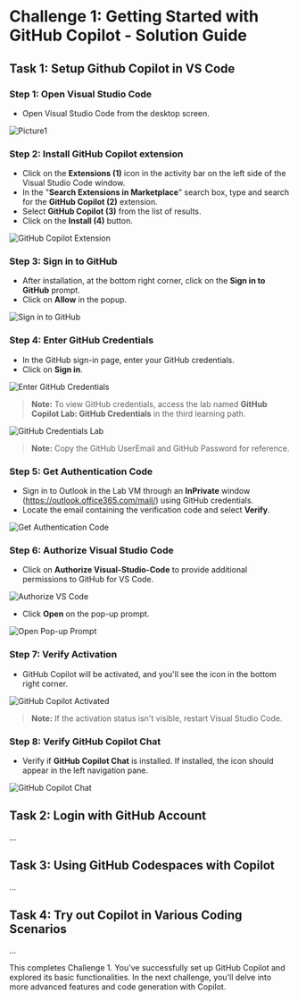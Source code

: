 # Challenge 1: Getting Started with GitHub Copilot - Solution Guide

## Task 1: Setup Github Copilot in VS Code

### Step 1: Open Visual Studio Code
   - Open Visual Studio Code from the desktop screen.
   
   ![Picture1](../media/task1.1.png)

### Step 2: Install GitHub Copilot extension
   - Click on the **Extensions (1)** icon in the activity bar on the left side of the Visual Studio Code window.
   - In the "**Search Extensions in Marketplace**" search box, type and search for the **GitHub Copilot (2)** extension.
   - Select **GitHub Copilot (3)** from the list of results.
   - Click on the **Install (4)** button.

   ![GitHub Copilot Extension](../media/task1.1.png)

### Step 3: Sign in to GitHub
   - After installation, at the bottom right corner, click on the **Sign in to GitHub** prompt.
   - Click on **Allow** in the popup.

   ![Sign in to GitHub](../media/signingin.png)

### Step 4: Enter GitHub Credentials
   - In the GitHub sign-in page, enter your GitHub credentials.
   - Click on **Sign in**.

   ![Enter GitHub Credentials](../media/gisignin.png)

   > **Note:** To view GitHub credentials, access the lab named **GitHub Copilot Lab: GitHub Credentials** in the third learning path.

   ![GitHub Credentials Lab](../media/git-odl-cred-1.png)

   > **Note:** Copy the GitHub UserEmail and GitHub Password for reference.

### Step 5: Get Authentication Code
   - Sign in to Outlook in the Lab VM through an **InPrivate** window (https://outlook.office365.com/mail/) using GitHub credentials.
   - Locate the email containing the verification code and select **Verify**.

   ![Get Authentication Code](../media/verify1.png)

### Step 6: Authorize Visual Studio Code
   - Click on **Authorize Visual-Studio-Code** to provide additional permissions to GitHub for VS Code.

   ![Authorize VS Code](../media/1-2.png)

   - Click **Open** on the pop-up prompt.

   ![Open Pop-up Prompt](../media/1-10.png)

### Step 7: Verify Activation
   - GitHub Copilot will be activated, and you'll see the icon in the bottom right corner.

   ![GitHub Copilot Activated](../media/icon.png)

   > **Note:** If the activation status isn't visible, restart Visual Studio Code.

### Step 8: Verify GitHub Copilot Chat
   - Verify if **GitHub Copilot Chat** is installed. If installed, the icon should appear in the left navigation pane.

   ![GitHub Copilot Chat](../media/chatnew.png)

## Task 2: Login with GitHub Account

...

## Task 3: Using GitHub Codespaces with Copilot

...

## Task 4: Try out Copilot in Various Coding Scenarios

...

This completes Challenge 1. You've successfully set up GitHub Copilot and explored its basic functionalities. In the next challenge, you'll delve into more advanced features and code generation with Copilot.

